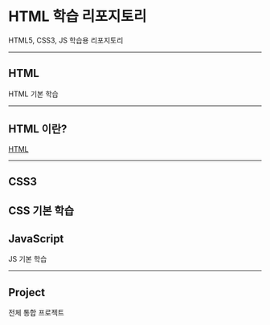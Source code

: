 # HTML 학습 리포지토리
HTML5, CSS3, JS 학습용 리포지토리 

-------------------------------

## HTML
HTML 기본 학습 

-------------------------------

## HTML 이란?
[HTML](https://github.com/BlancBunny/StudyHtml/tree/main/01_HTML)

-------------------------------

## CSS3 
CSS 기본 학습
-------------------------------

## JavaScript
JS 기본 학습

-------------------------------

## Project
전체 통합 프로젝트

